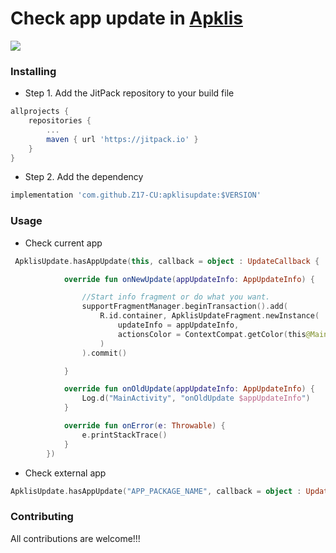 # Check app update in [Apklis](https://www.apklis.cu/es/)
[![](https://jitpack.io/v/Z17-CU/apklisupdate.svg)](https://jitpack.io/#Z17-CU/apklisupdate)

### Installing
* Step 1. Add the JitPack repository to your build file
```groovy
allprojects {
	repositories {
		...
		maven { url 'https://jitpack.io' }
	}
}
```
* Step 2. Add the dependency
```groovy
implementation 'com.github.Z17-CU:apklisupdate:$VERSION'	
```
### Usage

* Check current app
```kotlin
 ApklisUpdate.hasAppUpdate(this, callback = object : UpdateCallback {

            override fun onNewUpdate(appUpdateInfo: AppUpdateInfo) {

                //Start info fragment or do what you want.
                supportFragmentManager.beginTransaction().add(
                    R.id.container, ApklisUpdateFragment.newInstance(
                        updateInfo = appUpdateInfo,
                        actionsColor = ContextCompat.getColor(this@MainActivity, R.color.colorAccent)
                    )
                ).commit()

            }

            override fun onOldUpdate(appUpdateInfo: AppUpdateInfo) {
                Log.d("MainActivity", "onOldUpdate $appUpdateInfo")
            }

            override fun onError(e: Throwable) {
                e.printStackTrace()
            }
        })
```
* Check external app
```kotlin
ApklisUpdate.hasAppUpdate("APP_PACKAGE_NAME", callback = object : UpdateCallback {...})
```
### Contributing
All contributions are welcome!!!
